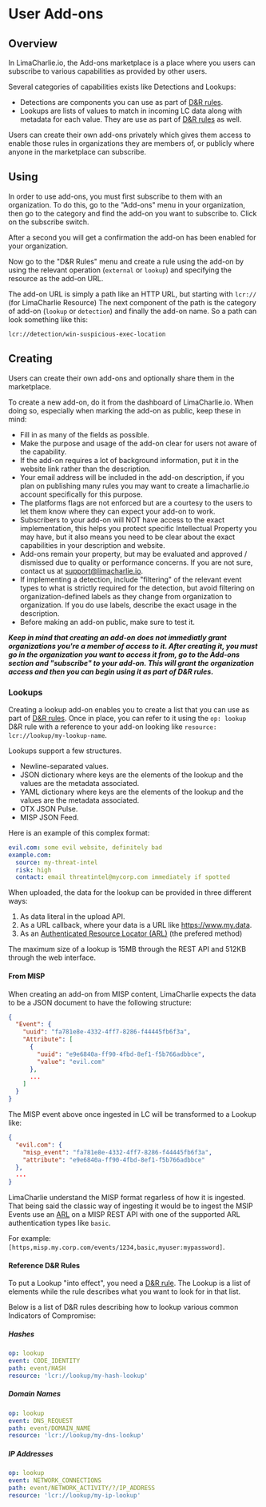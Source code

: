 # User Add-ons

## Overview
In LimaCharlie.io, the Add-ons marketplace is a place where you users can subscribe
to various capabilities as provided by other users.

Several categories of capabilities exists like Detections and Lookups:

* Detections are components you can use as part of [D&R rules](dr.md).
* Lookups are lists of values to match in incoming LC data along with metadata for each value. They are use as part of [D&R rules](dr.md) as well.

Users can create their own add-ons privately which gives them access to enable those
rules in organizations they are members of, or publicly where anyone in the marketplace
can subscribe.

## Using
In order to use add-ons, you must first subscribe to them with an organization.
To do this, go to the "Add-ons" menu in your organization, then go to the category
and find the add-on you want to subscribe to. Click on the subscribe switch.

After a second you will get a confirmation the add-on has been enabled for your organization.

Now go to the "D&R Rules" menu and create a rule using the add-on by using the relevant
operation (`external` or `lookup`) and specifying the resource as the add-on URL.

The add-on URL is simply a path like an HTTP URL, but starting with `lcr://` (for LimaCharlie Resource)
The next component of the path is the category of add-on (`lookup` or `detection`) and
finally the add-on name. So a path can look something like this:

```
lcr://detection/win-suspicious-exec-location
```

## Creating

Users can create their own add-ons and optionally share them in the marketplace.

To create a new add-on, do it from the dashboard of LimaCharlie.io. When doing
so, especially when marking the add-on as public, keep these in mind:

* Fill in as many of the fields as possible.
* Make the purpose and usage of the add-on clear for users not aware of the capability.
* If the add-on requires a lot of background information, put it in the website link
rather than the description.
* Your email address will be included in the add-on description, if you plan on publishing
many rules you may want to create a limacharlie.io account specifically for this purpose.
* The platforms flags are not enforced but are a courtesy to the users to let them
know where they can expect your add-on to work.
* Subscribers to your add-on will NOT have access to the exact implementation, this helps
you protect specific Intellectual Property you may have, but it also means you need to be clear
about the exact capabilities in your description and website.
* Add-ons remain your property, but may be evaluated and approved / dismissed due to
quality or performance concerns. If you are not sure, contact us at support@limacharlie.io.
* If implementing a detection, include "filtering" of the relevant event types to what is strictly
required for the detection, but avoid filtering on organization-defined labels as they change from
organization to organization. If you do use labels, describe the exact usage in the description.
* Before making an add-on public, make sure to test it.

***Keep in mind that creating an add-on does not immediatly grant organizations you're a member of
access to it. After creating it, you must go in the organization you want to access it from, go to
the Add-ons section and "subscribe" to your add-on. This will grant the organization access and then
you can begin using it as part of D&R rules.***

### Lookups
Creating a lookup add-on enables you to create a list that you can use as part of [D&R rules](dr.md).
Once in place, you can refer to it using the `op: lookup` D&R rule with a reference to your add-on looking
like `resource: lcr://lookup/my-lookup-name`.

Lookups support a few structures.

* Newline-separated values.
* JSON dictionary where keys are the elements of the lookup and the values are the metadata associated.
* YAML dictionary where keys are the elements of the lookup and the values are the metadata associated.
* OTX JSON Pulse.
* MISP JSON Feed.

Here is an example of this complex format:
```yaml
evil.com: some evil website, definitely bad
example.com:
  source: my-threat-intel
  risk: high
  contact: email threatintel@mycorp.com immediately if spotted
```

When uploaded, the data for the lookup can be provided in three different ways:

1. As data literal in the upload API.
1. As a URL callback, where your data is a URL like https://www.my.data.
1. As an [Authenticated Resource Locator (ARL)](arl.md) (the prefered method)

The maximum size of a lookup is 15MB through the REST API and 512KB through the web interface.

#### From MISP
When creating an add-on from MISP content, LimaCharlie expects the data to be a JSON document
to have the following structure:

```json
{
  "Event": {
    "uuid": "fa781e8e-4332-4ff7-8286-f44445fb6f3a",
    "Attribute": [
      {
        "uuid": "e9e6840a-ff90-4fbd-8ef1-f5b766adbbce",
        "value": "evil.com"
      },
      ...
    ]
  }
}
```

The MISP event above once ingested in LC will be transformed to a Lookup like:

```json
{
  "evil.com": {
    "misp_event": "fa781e8e-4332-4ff7-8286-f44445fb6f3a",
    "attribute": "e9e6840a-ff90-4fbd-8ef1-f5b766adbbce"
  },
  ...
}
```

LimaCharlie understand the MISP format regarless of how it is ingested. That being
said the classic way of ingesting it would be to ingest the MSIP Events use an [ARL](https://github.com/refractionPOINT/authenticated_resource_locator)
on a MISP REST API with one of the supported ARL authentication types like `basic`.

For example: `[https,misp.my.corp.com/events/1234,basic,myuser:mypassword]`.

#### Reference D&R Rules
To put a Lookup "into effect", you need a [D&R rule](dr.md). The Lookup is a list of elements while
the rule describes what you want to look for in that list.

Below is a list of D&R rules describing how to lookup various common Indicators of Compromise:

##### Hashes

```yaml
op: lookup
event: CODE_IDENTITY
path: event/HASH
resource: 'lcr://lookup/my-hash-lookup'
```

##### Domain Names

```yaml
op: lookup
event: DNS_REQUEST
path: event/DOMAIN_NAME
resource: 'lcr://lookup/my-dns-lookup'
```

##### IP Addresses

```yaml
op: lookup
event: NETWORK_CONNECTIONS
path: event/NETWORK_ACTIVITY/?/IP_ADDRESS
resource: 'lcr://lookup/my-ip-lookup'
```
